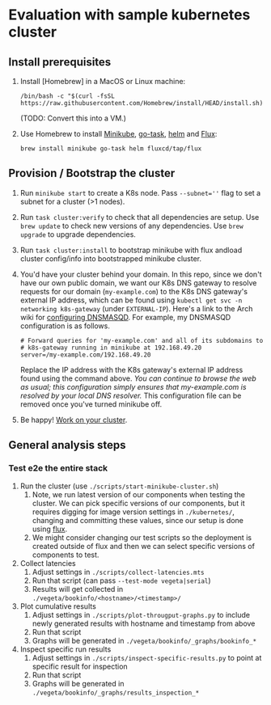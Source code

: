 # Evaluation with sample kubernetes cluster

## Install prerequisites

1. Install [Homebrew] in a MacOS or Linux machine:

   `/bin/bash -c "$(curl -fsSL https://raw.githubusercontent.com/Homebrew/install/HEAD/install.sh)`

   (TODO: Convert this into a VM.)

2. Use Homebrew to install [Minikube](https://formulae.brew.sh/formula/minikube), [go-task](https://taskfile.dev/installation/#homebrew), [helm](https://helm.sh/docs/intro/install/#from-homebrew-macos) and [Flux](https://fluxcd.io/flux/installation/#install-the-flux-cli):

   `brew install minikube go-task helm fluxcd/tap/flux`

## Provision / Bootstrap the cluster

1. Run `minikube start` to create a K8s node.
   Pass `--subnet=''` flag to set a subnet for a cluster (>1 nodes).

2. Run `task cluster:verify` to check that all dependencies are setup. Use `brew update` to check new versions of any dependencies. Use `brew upgrade` to upgrade dependencies.

3. Run `task cluster:install` to bootstrap minikube with flux andload cluster config/info into bootstrapped minikube cluster.

4. You'd have your cluster behind your domain. In this repo, since we don't have our own public domain, we want our K8s DNS gateway to resolve requests for our domain (`my-example.com`) to the K8s DNS gateway's external IP address, which can be found using `kubectl get svc -n networking k8s-gateway` (under `EXTERNAL-IP`). Here's a link to the Arch wiki for [configuring DNSMASQD](https://wiki.archlinux.org/title/NetworkManager#Custom_dnsmasq_configuration). For example, my DNSMASQD configuration is as follows.

   ```
   # Forward queries for 'my-example.com' and all of its subdomains to
   # k8s-gateway running in minikube at 192.168.49.20
   server=/my-example.com/192.168.49.20
   ```

   Replace the IP address with the K8s gateway's external IP address found using the command above. _You can continue to browse the web as usual; this configuration simply ensures that my-example.com is resolved by your local DNS resolver._ This configuration file can be removed once you've turned minikube off.

5. Be happy! [Work on your cluster](../README.md#work-on-the-cluster).

## General analysis steps

### Test e2e the entire stack

1. Run the cluster (use `./scripts/start-minikube-cluster.sh`)
   1. Note, we run latest version of our components when testing the cluster. We
      can pick specific versions of our components, but it requires digging for
      image version settings in `./kubernetes/`, changing and committing these
      values, since our setup is done using [flux](https://fluxcd.io/).
   2. We might consider changing our test scripts so the deployment is created
      outside of flux and then we can select specific versions of components to
      test.
2. Collect latencies
   1. Adjust settings in `./scripts/collect-latencies.mts`
   2. Run that script (can pass `--test-mode vegeta|serial`)
   3. Results will get collected in `./vegeta/bookinfo/<hostname>/<timestamp>/`
3. Plot cumulative results
   1. Adjust settings in `./scripts/plot-througput-graphs.py` to include newly
      generated results with hostname and timestamp from above
   2. Run that script
   3. Graphs will be generated in `./vegeta/bookinfo/_graphs/bookinfo_*`
4. Inspect specific run results
   1. Adjust settings in `./scripts/inspect-specific-results.py` to point at
      specific result for inspection
   2. Run that script
   3. Graphs will be generated in
      `./vegeta/bookinfo/_graphs/results_inspection_*`
